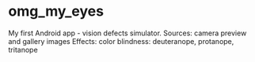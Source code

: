 omg_my_eyes
===========

My first Android app - vision defects simulator.
Sources: camera preview and gallery images
Effects:
color blindness: deuteranope, protanope, tritanope
